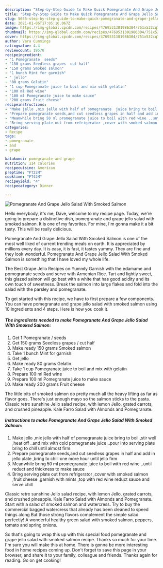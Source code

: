 ```yaml
---
description: "Step-by-Step Guide to Make Quick Pomegranate And Grape Jello Salad With Smoked Salmon"
title: "Step-by-Step Guide to Make Quick Pomegranate And Grape Jello Salad With Smoked Salmon"
slug: 5655-step-by-step-guide-to-make-quick-pomegranate-and-grape-jello-salad-with-smoked-salmon
date: 2021-01-06T17:05:10.067Z
image: https://img-global.cpcdn.com/recipes/4769531301986304/751x532cq70/pomegranate-and-grape-jello-salad-with-smoked-salmon-recipe-main-photo.jpg
thumbnail: https://img-global.cpcdn.com/recipes/4769531301986304/751x532cq70/pomegranate-and-grape-jello-salad-with-smoked-salmon-recipe-main-photo.jpg
cover: https://img-global.cpcdn.com/recipes/4769531301986304/751x532cq70/pomegranate-and-grape-jello-salad-with-smoked-salmon-recipe-main-photo.jpg
author: Vera Cummings
ratingvalue: 4.4
reviewcount: 19570
recipeingredient:
- "1 Pomegranate  seeds"
- "150 grams Seedless grapes  cut half"
- "150 grams Smoked salmon"
- "1 bunch Mint for garnish"
- " jello"
- "80 grams Gelatin"
- "1 cup Pomegranate juice to boil and mix with gelatin"
- "100 ml Red wine"
- "100 ml Pomegranate juice to make sauce"
- "200 grams Fruit cheese"
recipeinstructions:
- "Make jello ,mix jello with half of pomegranate  juice bring to boil ,stir well ,heat off ..and mix with cold pomegranate juice ..pour into serving plate bring to chill until almost firm"
- "Prepare pomegranate seeds,and cut seedless grapes in half and add in jello plate  ,bring to chill one more hour until jello firm"
- "Meanwhile bring 50 ml promegranate juice to boil with red wine ..until reduct and thickness to make sauce"
- "Bring serving plate out from refrigerator ,cover with smoked salmon ,fruit cheese ,garnish with mints ,top with red wine reduct sauce and serve chill"
categories:
- Recipe
tags:
- pomegranate
- and
- grape

katakunci: pomegranate and grape 
nutrition: 114 calories
recipecuisine: American
preptime: "PT22M"
cooktime: "PT42M"
recipeyield: "4"
recipecategory: Dinner

---
```



![Pomegranate And Grape Jello Salad With Smoked Salmon](https://img-global.cpcdn.com/recipes/4769531301986304/751x532cq70/pomegranate-and-grape-jello-salad-with-smoked-salmon-recipe-main-photo.jpg)

Hello everybody, it's me, Dave, welcome to my recipe page. Today, we're going to prepare a distinctive dish, pomegranate and grape jello salad with smoked salmon. It is one of my favorites. For mine, I'm gonna make it a bit tasty. This will be really delicious.

Pomegranate And Grape Jello Salad With Smoked Salmon is one of the most well liked of current trending meals on earth. It is appreciated by millions every day. It is easy, it is fast, it tastes yummy. They are fine and they look wonderful. Pomegranate And Grape Jello Salad With Smoked Salmon is something that I have loved my whole life.

The Best Grape Jello Recipes on Yummly Garnish with the edamame and pomegranate seeds and serve with Armenian Rice. Tart and lightly sweet, this glazed salmon will go best with a white that has good acidity and its own touch of sweetness. Break the salmon into large flakes and fold into the salad with the parsley and pomegranate.


To get started with this recipe, we have to first prepare a few components. You can have pomegranate and grape jello salad with smoked salmon using 10 ingredients and 4 steps. Here is how you cook it.

<!--inarticleads1-->

##### The ingredients needed to make Pomegranate And Grape Jello Salad With Smoked Salmon:

1. Get 1 Pomegranate / seeds
1. Get 150 grams Seedless grapes / cut half
1. Make ready 150 grams Smoked salmon
1. Take 1 bunch Mint for garnish
1. Get  jello
1. Make ready 80 grams Gelatin
1. Take 1 cup Pomegranate juice to boil and mix with gelatin
1. Prepare 100 ml Red wine
1. Prepare 100 ml Pomegranate juice to make sauce
1. Make ready 200 grams Fruit cheese


The little bits of smoked salmon do pretty much all the heavy lifting as far as flavor goes. There&#39;s just enough mayo so the salmon sticks to the pasta. Classic retro sunshine Jello salad recipe, with lemon Jello, grated carrots, and crushed pineapple. Kale Farro Salad with Almonds and Pomegranate. 

<!--inarticleads2-->

##### Instructions to make Pomegranate And Grape Jello Salad With Smoked Salmon:

1. Make jello ,mix jello with half of pomegranate  juice bring to boil ,stir well ,heat off ..and mix with cold pomegranate juice ..pour into serving plate bring to chill until almost firm
1. Prepare pomegranate seeds,and cut seedless grapes in half and add in jello plate  ,bring to chill one more hour until jello firm
1. Meanwhile bring 50 ml promegranate juice to boil with red wine ..until reduct and thickness to make sauce
1. Bring serving plate out from refrigerator ,cover with smoked salmon ,fruit cheese ,garnish with mints ,top with red wine reduct sauce and serve chill


Classic retro sunshine Jello salad recipe, with lemon Jello, grated carrots, and crushed pineapple. Kale Farro Salad with Almonds and Pomegranate. Start with a salad of smoked salmon and watercress. Try to buy the commercial bagged watercress that already has been cleaned to speed things along But those strong flavors complement the simple salad perfectly! A wonderful healthy green salad with smoked salmon, peppers, tomato and spring onions. 

So that's going to wrap this up with this special food pomegranate and grape jello salad with smoked salmon recipe. Thanks so much for your time. I'm sure you will make this at home. There is gonna be more interesting food in home recipes coming up. Don't forget to save this page in your browser, and share it to your family, colleague and friends. Thanks again for reading. Go on get cooking!
